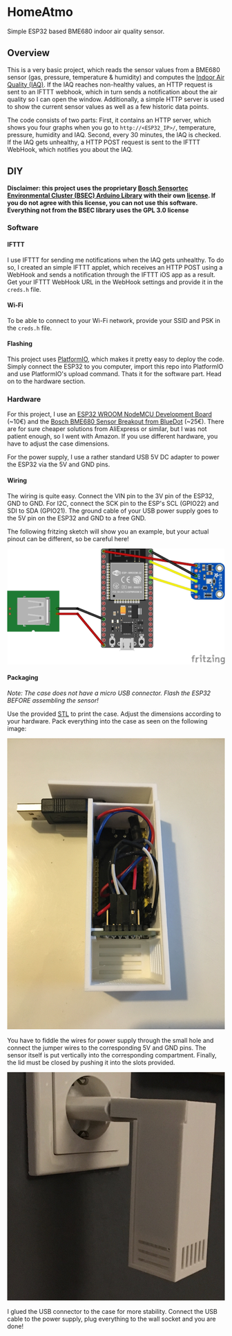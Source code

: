 # HomeAtmo
Simple ESP32 based BME680 indoor air quality sensor.

## Overview
This is a very basic project, which reads the sensor values from a BME680 sensor (gas, pressure, temperature & humidity) and computes the [Indoor Air Quality (IAQ)](https://en.wikipedia.org/wiki/Indoor_air_quality).
If the IAQ reaches non-healthy values, an HTTP request is sent to an IFTTT webhook, which in turn sends a notification about the air quality so I can open the window.
Additionally, a simple HTTP server is used to show the current sensor values as well as a few historic data points.

The code consists of two parts:
First, it contains an HTTP server, which shows you four graphs when you go to `http://<ESP32_IP>/`, temperature, pressure, humidity and IAQ.
Second, every 30 minutes, the IAQ is checked.
If the IAQ gets unhealthy, a HTTP POST request is sent to the IFTTT WebHook, which notifies you about the IAQ.

## DIY
**Disclaimer: this project uses the proprietary [Bosch Sensortec Environmental Cluster (BSEC) Arduino Library](https://github.com/BoschSensortec/BSEC-Arduino-library) with their own [license](https://github.com/BoschSensortec/BSEC-Arduino-library/blob/master/LICENSE). If you do not agree with this license, you can not use this software. Everything not from the BSEC library uses the GPL 3.0 license**
### Software
#### IFTTT
I use IFTTT for sending me notifications when the IAQ gets unhealthy.
To do so, I created an simple IFTTT applet, which receives an HTTP POST using a WebHook and sends a notification through the IFTTT iOS app as a result.
Get your IFTTT WebHook URL in the WebHook settings and provide it in the `creds.h` file.

#### Wi-Fi
To be able to connect to your Wi-Fi network, provide your SSID and PSK in the `creds.h` file.

#### Flashing
This project uses [PlatformIO](https://platformio.org), which makes it pretty easy to deploy the code.
Simply connect the ESP32 to you computer, import this repo into PlatformIO and use PlatformIO's upload command.
Thats it for the software part.
Head on to the hardware section.


### Hardware
For this project, I use an [ESP32 WROOM NodeMCU Development Board](https://www.amazon.de/dp/B071P98VTG) (~10€) and the [Bosch BME680 Sensor Breakout from BlueDot](https://www.amazon.de/gp/product/B075Y21H24) (~25€).
There are for sure cheaper solutions from AliExpress or similar, but I was not patient enough, so I went with Amazon. If you use different hardware, you have to adjust the case dimensions.

For the power supply, I use a rather standard USB 5V DC adapter to power the ESP32 via the 5V and GND pins.

#### Wiring
The wiring is quite easy.
Connect the VIN pin to the 3V pin of the ESP32, GND to GND.
For I2C, connect the SCK pin to the ESP's SCL (GPIO22) and SDI to SDA (GPIO21).
The ground cable of your USB power supply goes to the 5V pin on the ESP32 and GND to a free GND.

The following fritzing sketch will show you an example, but your actual pinout can be different, so be careful here!

![LWiring](assets/img/wiring.jpg)

#### Packaging
*Note: The case does not have a micro USB connector. Flash the ESP32 BEFORE assembling the sensor!*

Use the provided [STL](assets/HomeAtmo.stl) to print the case. Adjust the dimensions according to your hardware.
Pack everything into the case as seen on the following image:

![Look Inside](assets/img/inside.jpeg)

You have to fiddle the wires for power supply through the small hole and connect the jumper wires to the corresponding 5V and GND pins.
The sensor itself is put vertically into the corresponding compartment.
Finally, the lid must be closed by pushing it into the slots provided.

![Ready](assets/img/ready.jpeg)

I glued the USB connector to the case for more stability.
Connect the USB cable to the power supply, plug everything to the wall socket and you are done!
